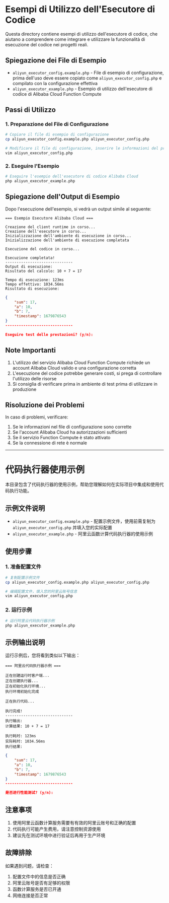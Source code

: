 # Esempi di Utilizzo dell'Esecutore di Codice

Questa directory contiene esempi di utilizzo dell'esecutore di codice, che aiutano a comprendere come integrare e utilizzare la funzionalità di esecuzione del codice nei progetti reali.

## Spiegazione dei File di Esempio

- `aliyun_executor_config.example.php` - File di esempio di configurazione, prima dell'uso deve essere copiato come `aliyun_executor_config.php` e compilato con la configurazione effettiva
- `aliyun_executor_example.php` - Esempio di utilizzo dell'esecutore di codice di Alibaba Cloud Function Compute

## Passi di Utilizzo

### 1. Preparazione del File di Configurazione

```bash
# Copiare il file di esempio di configurazione
cp aliyun_executor_config.example.php aliyun_executor_config.php

# Modificare il file di configurazione, inserire le informazioni del proprio account Alibaba Cloud
vim aliyun_executor_config.php
```

### 2. Eseguire l'Esempio

```bash
# Eseguire l'esempio dell'esecutore di codice Alibaba Cloud
php aliyun_executor_example.php
```

## Spiegazione dell'Output di Esempio

Dopo l'esecuzione dell'esempio, si vedrà un output simile al seguente:

```
=== Esempio Esecutore Alibaba Cloud ===

Creazione del client runtime in corso...
Creazione dell'esecutore in corso...
Inizializzazione dell'ambiente di esecuzione in corso...
Inizializzazione dell'ambiente di esecuzione completata

Esecuzione del codice in corso...

Esecuzione completata!
------------------------------
Output di esecuzione:
Risultato del calcolo: 10 + 7 = 17

Tempo di esecuzione: 123ms
Tempo effettivo: 1034.56ms
Risultato di esecuzione:
```

```json
{
    "sum": 17,
    "a": 10,
    "b": 7,
    "timestamp": 1679876543
}
------------------------------

Eseguire test delle prestazioni? (y/n):
```

## Note Importanti

1. L'utilizzo del servizio Alibaba Cloud Function Compute richiede un account Alibaba Cloud valido e una configurazione corretta
2. L'esecuzione del codice potrebbe generare costi, si prega di controllare l'utilizzo delle risorse
3. Si consiglia di verificare prima in ambiente di test prima di utilizzare in produzione

## Risoluzione dei Problemi

In caso di problemi, verificare:

1. Se le informazioni nel file di configurazione sono corrette
2. Se l'account Alibaba Cloud ha autorizzazioni sufficienti
3. Se il servizio Function Compute è stato attivato
4. Se la connessione di rete è normale

---

# 代码执行器使用示例

本目录包含了代码执行器的使用示例，帮助您理解如何在实际项目中集成和使用代码执行功能。

## 示例文件说明

- `aliyun_executor_config.example.php` - 配置示例文件，使用前需复制为 `aliyun_executor_config.php` 并填入您的实际配置
- `aliyun_executor_example.php` - 阿里云函数计算代码执行器的使用示例

## 使用步骤

### 1. 准备配置文件

```bash
# 复制配置示例文件
cp aliyun_executor_config.example.php aliyun_executor_config.php

# 编辑配置文件，填入您的阿里云账号信息
vim aliyun_executor_config.php
```

### 2. 运行示例

```bash
# 运行阿里云代码执行器示例
php aliyun_executor_example.php
```

## 示例输出说明

运行示例后，您将看到类似以下输出：

```
=== 阿里云代码执行器示例 ===

正在创建运行时客户端...
正在创建执行器...
正在初始化执行环境...
执行环境初始化完成

正在执行代码...

执行完成!
------------------------------
执行输出:
计算结果: 10 + 7 = 17

执行耗时: 123ms
实际耗时: 1034.56ms
执行结果:
```

```json
{
    "sum": 17,
    "a": 10,
    "b": 7,
    "timestamp": 1679876543
}
------------------------------

是否进行性能测试? (y/n):
```

## 注意事项

1. 使用阿里云函数计算服务需要有有效的阿里云账号和正确的配置
2. 代码执行可能产生费用，请注意控制资源使用
3. 建议先在测试环境中进行验证后再用于生产环境

## 故障排除

如果遇到问题，请检查：

1. 配置文件中的信息是否正确
2. 阿里云账号是否有足够的权限
3. 函数计算服务是否已开通
4. 网络连接是否正常
